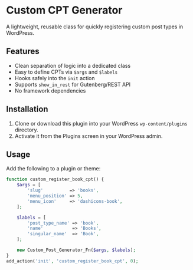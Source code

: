 # Custom CPT Generator

A lightweight, reusable class for quickly registering custom post types in WordPress.

## Features

- Clean separation of logic into a dedicated class
- Easy to define CPTs via `$args` and `$labels`
- Hooks safely into the `init` action
- Supports `show_in_rest` for Gutenberg/REST API
- No framework dependencies

## Installation

1. Clone or download this plugin into your WordPress `wp-content/plugins` directory.
2. Activate it from the Plugins screen in your WordPress admin.

## Usage

Add the following to a plugin or theme:

```php
function custom_register_book_cpt() {
    $args = [
        'slug'          => 'books',
        'menu_position' => 5,
        'menu_icon'     => 'dashicons-book',
    ];

    $labels = [
        'post_type_name' => 'book',
        'name'           => 'Books',
        'singular_name'  => 'Book',
    ];

    new Custom_Post_Generator_Fn($args, $labels);
}
add_action('init', 'custom_register_book_cpt', 0);
